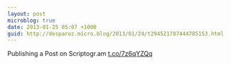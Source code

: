 ```yaml
---
layout: post
microblog: true
date: 2013-01-25 05:07 +1000
guid: http://desparoz.micro.blog/2013/01/24/t294521787444785153.html
---
```

Publishing a Post on Scriptogr.am [t.co/7z6qYZQq](http://t.co/7z6qYZQq)
